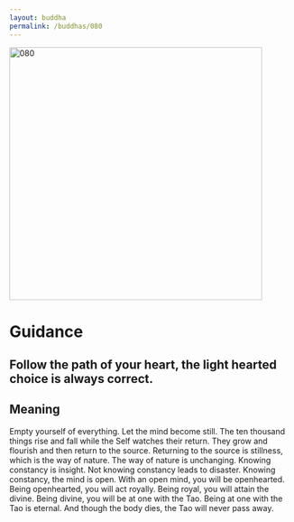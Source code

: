 ```yaml
---
layout: buddha
permalink: /buddhas/080
---
```


<div class="uk-text-center">
<img src="{{"/assets/img/buddhas/buddha-080.jpg" | relative_url}}" alt="080"  width="448" height="448"></div>

# Guidance

## Follow the path of your heart, the light hearted choice is always correct.

## Meaning

Empty yourself of everything.
Let the mind become still.
The ten thousand things rise and fall while the Self watches their return.
They grow and flourish and then return to the source.
Returning to the source is stillness, which is the way of nature.
The way of nature is unchanging.
Knowing constancy is insight.
Not knowing constancy leads to disaster.
Knowing constancy, the mind is open.
With an open mind, you will be openhearted.
Being openhearted, you will act royally.
Being royal, you will attain the divine.
Being divine, you will be at one with the Tao.
Being at one with the Tao is eternal.
And though the body dies, the Tao will never pass away.
